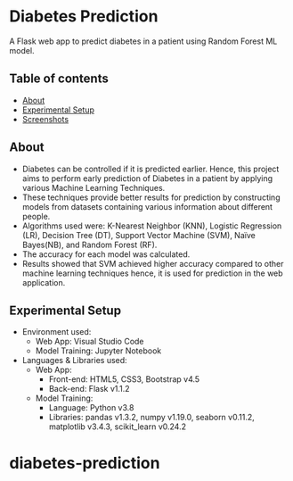 # Diabetes Prediction

A Flask web app to predict diabetes in a patient using Random Forest ML model.

## Table of contents

- [About](#about)
- [Experimental Setup](#experimental-setup)
- [Screenshots](#screenshots)

## About

- Diabetes can be controlled if it is predicted earlier. Hence, this project aims to perform early prediction of Diabetes in a patient by applying various Machine Learning Techniques.
- These techniques provide better results for prediction by constructing models from datasets containing various information about different people.
- Algorithms used were: K-Nearest Neighbor (KNN), Logistic Regression (LR), Decision Tree (DT), Support Vector Machine (SVM), Naïve Bayes(NB), and Random Forest (RF).
- The accuracy for each model was calculated.
- Results showed that SVM achieved higher accuracy compared to other machine learning techniques hence, it is used for prediction in the web application.

## Experimental Setup

- Environment used:
  - Web App: Visual Studio Code
  - Model Training: Jupyter Notebook
- Languages & Libraries used:
  - Web App:
    - Front-end: HTML5, CSS3, Bootstrap v4.5
    - Back-end: Flask v1.1.2
  - Model Training:
    - Language: Python v3.8
    - Libraries: pandas v1.3.2, numpy v1.19.0, seaborn v0.11.2, matplotlib v3.4.3, scikit_learn v0.24.2
# diabetes-prediction
